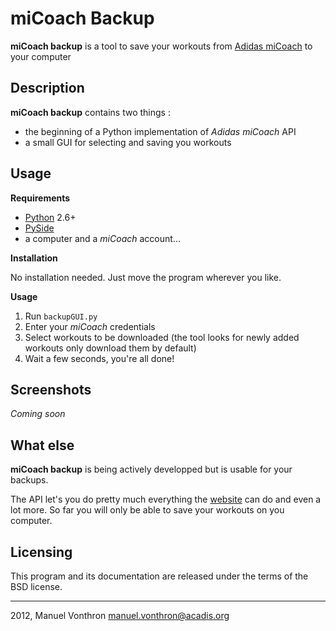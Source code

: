 miCoach Backup
=====

**miCoach backup** is a tool to save your workouts from [Adidas miCoach] to your computer

Description
----

**miCoach backup** contains two things :

  - the beginning of a Python implementation of *Adidas miCoach* API 
  - a small GUI for selecting and saving you workouts


Usage 
-----
**Requirements**

  - [Python](http://www.python.org) 2.6+
  - [PySide](http://www.pyside.org)
  - a computer and a *miCoach* account...

**Installation**

No installation needed. Just move the program wherever you like.

**Usage**

1. Run `backupGUI.py`
2. Enter your *miCoach* credentials
3. Select workouts to be downloaded (the tool looks for newly added workouts only download them by default)
4. Wait a few seconds, you're all done!
<!--
By default, workouts go to `run-folder/data/<username>` and 
-->

Screenshots
----

*Coming soon*

What else
----

**miCoach backup** is being actively developped but is usable for your backups.

The API let's you do pretty much everything the [website](http://www.micoach.com/) can do and even a lot more. So far you will only be able to save your workouts on you computer.

Licensing
---------

This program and its documentation are released under the terms of the
BSD license.

----
2012, Manuel Vonthron <manuel.vonthron@acadis.org>

  [Adidas miCoach]: http://www.micoach.com/ 

